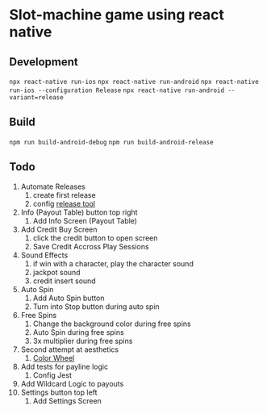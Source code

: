 # Slot-machine game using react native

## Development

```npx react-native run-ios```
```npx react-native run-android```
```npx react-native run-ios --configuration Release```
```npx react-native run-android --variant=release```

## Build

```npm run build-android-debug```
```npm run build-android-release```

## Todo

1. Automate Releases
   1. create first release
   2. config [release tool](https://github.com/marketplace/actions/automatic-releases)
2. Info (Payout Table) button top right
   1. Add Info Screen (Payout Table)
3. Add Credit Buy Screen
   1. click the credit button to open screen
   2. Save Credit Accross Play Sessions
4. Sound Effects
   1. if win with a character, play the character sound
   2. jackpot sound
   3. credit insert sound
5. Auto Spin
   1. Add Auto Spin button
   2. Turn into Stop button during auto spin
6. Free Spins
   1. Change the background color during free spins
   2. Auto Spin during free spins
   3. 3x multiplier during free spins
7. Second attempt at aesthetics
   1. [Color Wheel](https://www.canva.com/colors/color-wheel)
8. Add tests for payline logic
    1. Config Jest
9. Add Wildcard Logic to payouts
10. Settings button top left
    1. Add Settings Screen
